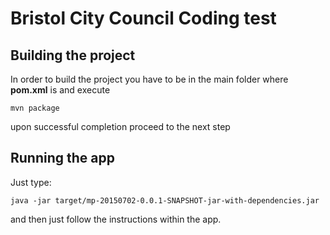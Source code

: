 # Bristol City Council Coding test

## Building the project

In order to build the project you have to be in the main folder where **pom.xml** is and execute

    mvn package
    
upon successful completion proceed to the next step

## Running the app

Just type:

    java -jar target/mp-20150702-0.0.1-SNAPSHOT-jar-with-dependencies.jar
    
and then just follow the instructions within the app.

